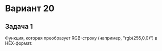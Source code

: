# Вариант 20
## Задача 1
Функция, которая преобразует RGB-строку (например, "rgb(255,0,0)")
в HEX-формат.